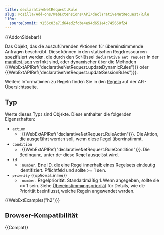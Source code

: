 ```yaml
---
title: declarativeNetRequest.Rule
slug: Mozilla/Add-ons/WebExtensions/API/declarativeNetRequest/Rule
l10n:
  sourceCommit: 9156c03a71d64ed2fdba4e94d651e4c745660f24
---
```


{{AddonSidebar}}

Das Objekt, das die auszuführenden Aktionen für übereinstimmende Anfragen beschreibt. Diese können in den statischen Regelressourcen spezifiziert werden, die durch den [Schlüssel `declarative_net_request` in der manifest.json](/de/docs/Mozilla/Add-ons/WebExtensions/manifest.json/declarative_net_request) verlinkt sind, oder dynamischer über die Methoden {{WebExtAPIRef("declarativeNetRequest.updateDynamicRules")}} oder {{WebExtAPIRef("declarativeNetRequest.updateSessionRules")}}.

Weitere Informationen zu Regeln finden Sie in den [Regeln](/de/docs/Mozilla/Add-ons/WebExtensions/API/declarativeNetRequest#rules) auf der API-Übersichtsseite.

## Typ

Werte dieses Typs sind Objekte. Diese enthalten die folgenden Eigenschaften:

- `action`
  - : {{WebExtAPIRef("declarativeNetRequest.RuleAction")}}. Die Aktion, die ausgeführt werden soll, wenn diese Regel übereinstimmt.
- `condition`
  - : {{WebExtAPIRef("declarativeNetRequest.RuleCondition")}}. Die Bedingung, unter der diese Regel ausgelöst wird.
- `id`
  - : `number`. Eine ID, die eine Regel innerhalb eines Regelsets eindeutig identifiziert. Pflichtfeld und sollte >= 1 sein.
- `priority` {{optional_inline}}
  - : `number`. Regelpriorität. Standardmäßig 1. Wenn angegeben, sollte sie >= 1 sein. Siehe [Übereinstimmungspriorität](/de/docs/Mozilla/Add-ons/WebExtensions/API/declarativeNetRequest#matching_precedence) für Details, wie die Priorität beeinflusst, welche Regeln angewendet werden.

{{WebExtExamples("h2")}}

## Browser-Kompatibilität

{{Compat}}
